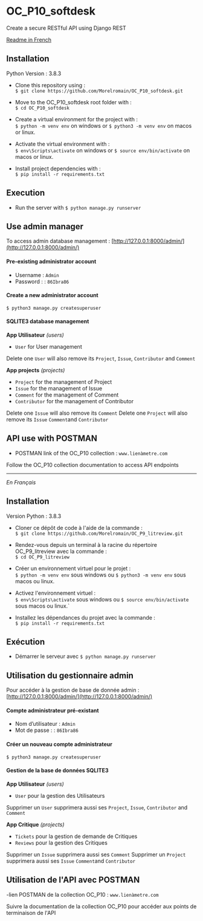 # OC_P10_softdesk
Create a secure RESTful API using Django REST

[Readme in French](#français)  

## Installation

Python Version : 3.8.3  

- Clone this repository using :  
`$ git clone https://github.com/Morelromain/OC_P10_softdesk.git`

- Move to the OC_P10_softdesk root folder with :  
`$ cd OC_P10_softdesk`

- Create a virtual environment for the project with :  
`$ python -m venv env` on windows or `$ python3 -m venv env` on macos or linux.

- Activate the virtual environment with :  
`$ env\Scripts\activate` on windows or `$ source env/bin/activate` on macos or linux.

- Install project dependencies with :  
`$ pip install -r requirements.txt`

## Execution

- Run the server with `$ python manage.py runserver`

## Use admin manager 

To access admin database management : [http://127.0.0.1:8000/admin/](http://127.0.0.1:8000/admin/)

#### Pre-existing administrator account

- Username : `Admin`
- Password : : `86Ibra86`

#### Create a new administrator account

`$ python3 manage.py createsuperuser`

#### SQLITE3 database management

__App Utilisateur__ *(users)*  

- `User` for User management

Delete one `User` will also remove its `Project`, `Issue`, `Contributor` and `Comment`

__App projects__ *(projects)*  

- `Project` for the management of Project
- `Issue` for the management of Issue
- `Comment` for the management of Comment
- `Contributor` for the management of Contributor

Delete one `Issue` will also remove its `Comment`
Delete one `Project` will also remove its `Issue` `Comment`and `Contributor`

## API use with POSTMAN

- POSTMAN link of the OC_P10 collection :
`www.lienàmetre.com`

Follow the OC_P10 collection documentation to access API endpoints

---

<a name="français"></a>*En Français*

## Installation

Version Python : 3.8.3  

- Cloner ce dépôt de code à l'aide de la commande :  
`$ git clone https://github.com/Morelromain/OC_P9_litreview.git`

- Rendez-vous depuis un terminal à la racine du répertoire OC_P9_litreview avec la commande :  
`$ cd OC_P9_litreview`

- Créer un environnement virtuel pour le projet :  
`$ python -m venv env` sous windows ou `$ python3 -m venv env` sous macos ou linux.

- Activez l'environnement virtuel :  
`$ env\Scripts\activate` sous windows ou `$ source env/bin/activate` sous macos ou linux.`

- Installez les dépendances du projet avec la commande :  
`$ pip install -r requirements.txt`

## Exécution

- Démarrer le serveur avec `$ python manage.py runserver`

## Utilisation du gestionnaire admin

Pour accéder à la gestion de base de donnée admin : [http://127.0.0.1:8000/admin/](http://127.0.0.1:8000/admin/)

#### Compte administrateur pré-existant

- Nom d’utilisateur : `Admin`
- Mot de passe : : `86Ibra86`

#### Créer un nouveau compte administrateur

`$ python3 manage.py createsuperuser`

#### Gestion de la base de données SQLITE3

__App Utilisateur__ *(users)*

- `User` pour la gestion des Utilisateurs

Supprimer un `User` supprimera aussi ses `Project`, `Issue`, `Contributor` and `Comment`

__App Critique__ *(projects)*  

- `Tickets` pour la gestion de demande de Critiques
- `Reviews` pour la gestion des Critiques

Supprimer un `Issue` supprimera aussi ses `Comment`
Supprimer un `Project` supprimera aussi ses `Issue` `Comment`and `Contributor`

## Utilisation de l'API avec POSTMAN

-lien POSTMAN de la collection OC_P10 :
`www.lienàmetre.com`

Suivre la documentation de la collection OC_P10 pour accéder aux points de terminaison de l'API



